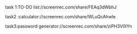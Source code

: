 task 1:TO-DO list://screenrec.com/share/FEAq3dWbhJ

task2 :calculator://screenrec.com/share/WLuQcAhwle

task3:password generator://screenrec.com/share/ziPH3V0IYn
